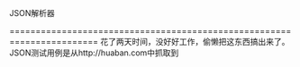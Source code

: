 JSON解析器

=======================================================================
花了两天时间，没好好工作，偷懒把这东西搞出来了。
JSON测试用例是从http://huaban.com中抓取到
